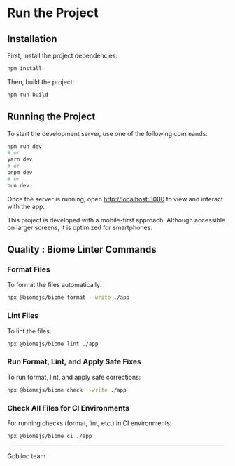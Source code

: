 # Run the Project

## Installation

First, install the project dependencies:

```bash
npm install
```

Then, build the project:

```bash
npm run build
```

## Running the Project

To start the development server, use one of the following commands:

```bash
npm run dev
# or
yarn dev
# or
pnpm dev
# or
bun dev
```

Once the server is running, open [http://localhost:3000](http://localhost:3000) to view and interact with the app.

This project is developed with a mobile-first approach. Although accessible on larger screens, it is optimized for smartphones.

## Quality : Biome Linter Commands

### Format Files
To format the files automatically:

```bash
npx @biomejs/biome format --write ./app
```

### Lint Files
To lint the files:

```bash
npx @biomejs/biome lint ./app
```

### Run Format, Lint, and Apply Safe Fixes
To run format, lint, and apply safe corrections:

```bash
npx @biomejs/biome check --write ./app
```

### Check All Files for CI Environments
For running checks (format, lint, etc.) in CI environments:

```bash
npx @biomejs/biome ci ./app
```

---

Gobiloc team